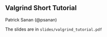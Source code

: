 Valgrind Short Tutorial
-----------------------
Patrick Sanan (@psanan)

The slides are in `slides/valgrind_tutorial.pdf`
